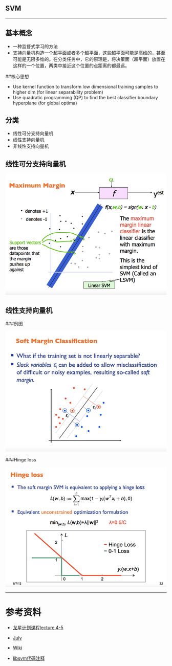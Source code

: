 ## SVM

------

## 基本概念

* 一种监督式学习的方法
* 支持向量机构造一个超平面或者多个超平面，这些超平面可能是高维的，甚至可能是无限多维的。在分类任务中，它的原理是，将决策面（超平面）放置在这样的一个位置，两类中接近这个位置的点距离的都最远。

##核心思想
* Use kernel function to transform low dimensional training samples to higher dim (for linear separability problem)
* Use quadratic programming (QP) to find the best classifier boundary hyperplane (for global optima) 

## 分类
* 线性可分支持向量机
* 线性支持向量机
* 非线性支持向量机
  

## 线性可分支持向量机

![1](svm_1.png)

## 线性支持向量机

###例图

![2](svm_2.png)

###Hinge loss

![3](svm_3.png)



------
# 参考资料

 * [龙星计划课程lecture 4-5](http://bigeye.au.tsinghua.edu.cn/DragonStar2012/introduction.html)
 
 * [July](http://blog.csdn.net/v_july_v/article/details/7624837)
 	
 * [Wiki](http://zh.wikipedia.org/wiki/%E6%94%AF%E6%8C%81%E5%90%91%E9%87%8F%E6%9C%BA)
 
 * [libsvm代码注释](http://www.pami.sjtu.edu.cn/people/gpliu/document/libsvm_src.pdf)
 
 


